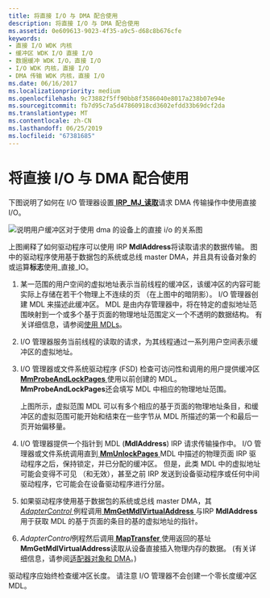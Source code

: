 ```yaml
---
title: 将直接 I/O 与 DMA 配合使用
description: 将直接 I/O 与 DMA 配合使用
ms.assetid: 0e609613-9023-4f35-a9c5-d68c8b676cfe
keywords:
- 直接 I/O WDK 内核
- 缓冲区 WDK I/O 直接 I/O
- 数据缓冲 WDK I/O，直接 I/O
- I/O WDK 内核，直接 I/O
- DMA 传输 WDK 内核，直接 I/O
ms.date: 06/16/2017
ms.localizationpriority: medium
ms.openlocfilehash: 9c73882f5ff90bb8f3586040e8017a238b07e94e
ms.sourcegitcommit: fb7d95c7a5d47860918cd3602efdd33b69dcf2da
ms.translationtype: MT
ms.contentlocale: zh-CN
ms.lasthandoff: 06/25/2019
ms.locfileid: "67381685"
---
```

# <a name="using-direct-io-with-dma"></a>将直接 I/O 与 DMA 配合使用





下图说明了如何在 I/O 管理器设置[ **IRP\_MJ\_读取**](https://docs.microsoft.com/windows-hardware/drivers/kernel/irp-mj-read)请求 DMA 传输操作中使用直接 I/O。

![说明用户缓冲区对于使用 dma 的设备上的直接 i/o 的关系图](images/3mdldrct.png)

上图阐释了如何驱动程序可以使用 IRP **MdlAddress**将读取请求的数据传输。 图中的驱动程序使用基于数据包的系统或总线 master DMA，并且具有设备对象的或运算**标志**使用\_直接\_IO。

1.  某一范围的用户空间的虚拟地址表示当前线程的缓冲区，该缓冲区的内容可能实际上存储在若干个物理上不连续的页 （在上图中的暗阴影）。 I/O 管理器创建 MDL 来描述此缓冲区。 MDL 是由内存管理器中，将在特定的虚拟地址范围映射到一个或多个基于页面的物理地址范围定义一个不透明的数据结构。 有关详细信息，请参阅[使用 MDLs](using-mdls.md)。

2.  I/O 管理器服务当前线程的读取的请求，为其线程通过一系列用户空间表示缓冲区的虚拟地址。

3.  I/O 管理器或文件系统驱动程序 (FSD) 检查可访问性和调用的用户提供缓冲区[ **MmProbeAndLockPages** ](https://docs.microsoft.com/windows-hardware/drivers/ddi/content/wdm/nf-wdm-mmprobeandlockpages)使用以前创建的 MDL。 **MmProbeAndLockPages**还会填写 MDL 中相应的物理地址范围。

    上图所示，虚拟范围 MDL 可以有多个相应的基于页面的物理地址条目，和缓冲区的虚拟范围可能开始和结束在一些字节从 MDL 所描述的第一个和最后一页开始偏移量。

4.  I/O 管理器提供一个指针到 MDL (**MdlAddress**) IRP 请求传输操作中。 I/O 管理器或文件系统调用直到[ **MmUnlockPages** ](https://docs.microsoft.com/windows-hardware/drivers/ddi/content/wdm/nf-wdm-mmunlockpages) MDL 中描述的物理页面 IRP 驱动程序之后，保持锁定，并已分配的缓冲区。 但是，此类 MDL 中的虚拟地址可能会变得不可见 （和无效），甚至之前 IRP 发送到设备驱动程序或任何中间驱动程序，它可能会在设备驱动程序进行分层。

5.  如果驱动程序使用基于数据包的系统或总线 master DMA，其[ *AdapterControl* ](https://docs.microsoft.com/windows-hardware/drivers/ddi/content/wdm/nc-wdm-driver_control)例程调用[ **MmGetMdlVirtualAddress** ](https://docs.microsoft.com/windows-hardware/drivers/kernel/mm-bad-pointer)与IRP **MdlAddress**用于获取 MDL 的基于页面的条目的基的虚拟地址的指针。

6.  *AdapterControl*例程然后调用[ **MapTransfer** ](https://docs.microsoft.com/windows-hardware/drivers/ddi/content/wdm/nc-wdm-pmap_transfer)使用返回的基址**MmGetMdlVirtualAddress**读取从设备直接插入物理内存的数据。 (有关详细信息，请参阅[适配器对象和 DMA](adapter-objects-and-dma.md)。)

驱动程序应始终检查缓冲区长度。 请注意 I/O 管理器不会创建一个零长度缓冲区 MDL。

 

 




